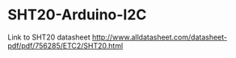 # SHT20-Arduino-I2C
Link to SHT20 datasheet
http://www.alldatasheet.com/datasheet-pdf/pdf/756285/ETC2/SHT20.html
